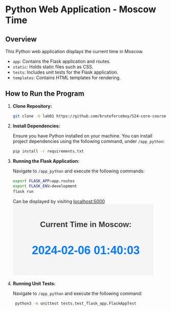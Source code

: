 # Python Web Application - Moscow Time

## Overview

This Python web application displays the current time in Moscow. 

- `app`: Contains the Flask application and routes.
- `static`: Holds static files such as CSS.
- `tests`: Includes unit tests for the Flask application.
- `templates`: Contains HTML templates for rendering.

## How to Run the Program

1. **Clone Repository:** 
   ```bash 
   git clone -b lab01 https://github.com/bruteforceboy/S24-core-course-labs/
2. **Install Dependencies:**

   Ensure you have Python installed on your machine. You can install project dependencies using the following command, under `/app_python`:
   ```bash
   pip install -r requirements.txt
2. **Running the Flask Application:** 

	Navigate to `/app_python` and execute the following commands:
   ```bash
   export FLASK_APP=app.routes	
   export FLASK_ENV=development
   flask run
   ```
   Can be displayed by visiting [localhost:5000](127.0.0.1/5000)
   \
   ![alt text](image-1.png)

3. **Running Unit Tests:**

	Navigate to `/app_python` and execute the following command:
   ```bash
	python3 -m unittest tests.test_flask_app.FlaskAppTest